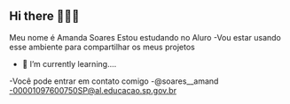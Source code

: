 ## Hi there 🎀🎇🤍
Meu nome é Amanda Soares
Estou estudando no Aluro
-Vou estar usando esse ambiente para compartilhar os meus projetos 
- 🌱 I’m currently learning....

-Você pode entrar em contato comigo
-@soares__amand
-00001097600750SP@al.educacao.sp.gov.br
